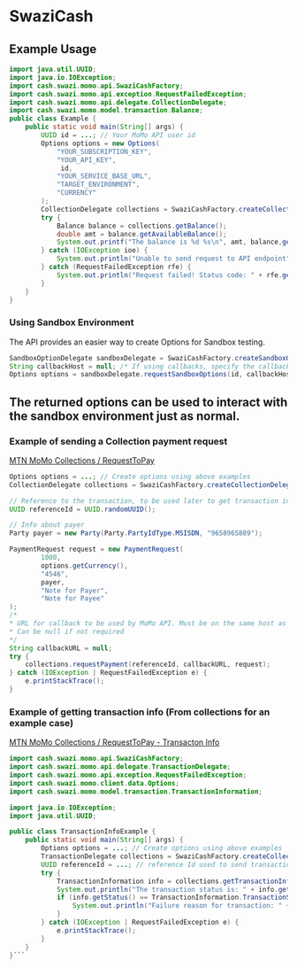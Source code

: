 # SwaziCash
## Example Usage

```java
import java.util.UUID;
import java.io.IOException;
import cash.swazi.momo.api.SwaziCashFactory;
import cash.swazi.momo.api.exception.RequestFailedException;
import cash.swazi.momo.api.delegate.CollectionDelegate;
import cash.swazi.momo.model.transaction.Balance;
public class Example {
	public static void main(String[] args) {
		UUID id = ...; // Your MoMo API user id
		Options options = new Options(
			"YOUR_SUBSCRIPTION_KEY", 
			"YOUR_API_KEY", 
			 id, 
			"YOUR_SERVICE_BASE_URL", 
			"TARGET_ENVIRONMENT", 
			"CURRENCY"
		);
		CollectionDelegate collections = SwaziCashFactory.createCollectionDelegate(options);
		try {
			Balance balance = collections.getBalance();
			double amt = balance.getAvailableBalance();
			System.out.printf("The balance is %d %s\n", amt, balance,getCurrency());
		} catch (IOException ioe) {
			System.out.println("Unable to send request to API endpoint");
		} catch (RequestFailedException rfe) {
			System.out.println("Request failed! Status code: " + rfe.getStatusCode() + " Reason:" + rfe.getReason());
		}
	}
}
```
### Using Sandbox Environment
The API provides an easier way to create Options for Sandbox testing.

```java
SandboxOptionDelegate sandboxDelegate = SwaziCashFactory.createSandboxOptionProvider("YOUR_SUBSCRIPTION_KEY");
String callbackHost = null; /* If using callbacks, specify the callback url base here */
Options options = sandboxDelegate.requestSandboxOptions(id, callbackHost);
```
The returned options can be used to interact with the sandbox environment just as normal.
---
### Example of sending a Collection payment request
[MTN MoMo Collections / RequestToPay](https://momodeveloper.mtn.com/docs/services/collection/operations/requesttopay-POST)
```java
Options options = ...; // Create options using above examples
CollectionDelegate collections = SwaziCashFactory.createCollectionDelegate(options);

// Reference to the transaction, to be used later to get transaction info
UUID referenceId = UUID.randomUUID();

// Info about payer
Party payer = new Party(Party.PartyIdType.MSISDN, "9658965889");

PaymentRequest request = new PaymentRequest(
        1000,
        options.getCurrency(),
        "4546",
        payer,
        "Note for Payer",
        "Note for Payee"
);
/*
* URL for callback to be used by MoMo API. Must be on the same host as registered with your auth userId
* Can be null if not required
*/
String callbackURL = null; 
try {
    collections.requestPayment(referenceId, callbackURL, request);
} catch (IOException | RequestFailedException e) {
    e.printStackTrace();
}
```

### Example of getting transaction info (From collections for an example case)
[MTN MoMo Collections / RequestToPay - Transacton Info ](https://momodeveloper.mtn.com/docs/services/collection/operations/requesttopay-referenceId-GET?)
```java
import cash.swazi.momo.api.SwaziCashFactory;
import cash.swazi.momo.api.delegate.TransactionDelegate;
import cash.swazi.momo.api.exception.RequestFailedException;
import cash.swazi.momo.client.data.Options;
import cash.swazi.momo.model.transaction.TransactionInformation;

import java.io.IOException;
import java.util.UUID;

public class TransactionInfoExample {
    public static void main(String[] args) {
        Options options = ...; // Create options using above examples
        TransactionDelegate collections = SwaziCashFactory.createCollectionDelegate(options);
        UUID referenceId = ...; // reference Id used to send transaction request
        try {
            TransactionInformation info = collections.getTransactionInformation(referenceId);
            System.out.println("The transaction status is: " + info.getStatus());
            if (info.getStatus() == TransactionInformation.TransactionStatus.FAILED) {
                System.out.println("Failure reason for transaction: " + info.getReason());
            }
        } catch (IOException | RequestFailedException e) {
            e.printStackTrace();
        }
    }
}```
